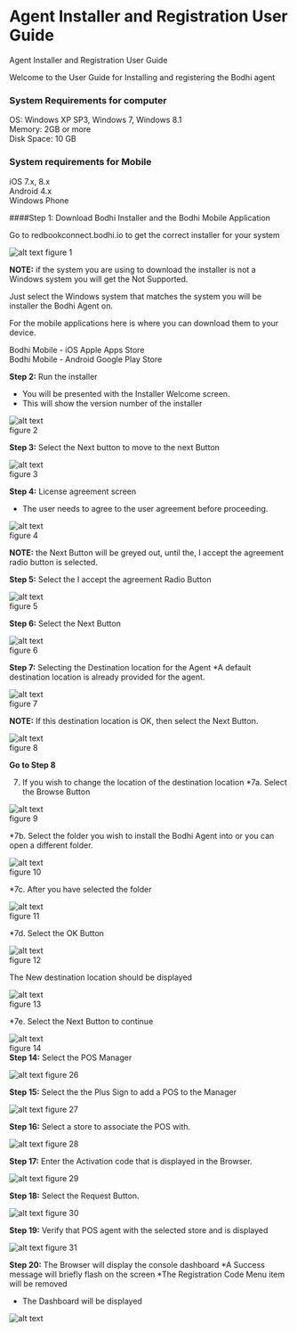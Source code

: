 # Agent Installer and Registration User Guide
Agent Installer and Registration User Guide

Welcome to the User Guide for Installing and registering the Bodhi agent

### System Requirements for computer
OS: Windows XP SP3, Windows 7, Windows 8.1  
Memory: 2GB or more  
Disk Space: 10 GB  

### System requirements for Mobile
iOS 7.x, 8.x  
Android 4.x  
Windows Phone

####Step 1: Download Bodhi Installer and the Bodhi Mobile Application

Go to redbookconnect.bodhi.io to get the correct installer for your system

![alt text](/images/image20.png?raw=true "figure  1")
figure 1

**NOTE:** if the system you are using to download the installer is not a Windows system you will get the Not Supported.

Just select the Windows system that matches the system you will be installer the Bodhi Agent on.

For the mobile applications here is where you can download them to your device.

Bodhi Mobile - iOS			Apple Apps Store  
Bodhi Mobile - Android		Google Play Store

**Step 2:**  Run the installer
* You will be presented with the Installer Welcome screen.  
* This will show the version number of the installer

![alt text](/images/image18.png?raw=true "figure  2")  
figure 2

**Step 3:** Select the Next button to move to the next Button

![alt text](/images/image01.png?raw=true "figure  3")  
figure 3

**Step 4:**  License agreement screen
* The user needs to agree to the user agreement before proceeding.

![alt text](/images/image13.png?raw=true "figure 4")  
figure 4

**NOTE:** the Next Button will be greyed out, until the, I accept the agreement radio button is selected.

**Step 5:**  Select the I accept the agreement Radio Button

![alt text](/images/image11.png?raw=true "figure 5")  
figure 5

**Step 6:** Select the Next Button

![alt text](/images/image08.png?raw=true "figure 6")  
figure 6

**Step 7:**  Selecting the Destination location for the Agent
  *A default destination location is already provided for the agent. 

![alt text](/images/image03.png?raw=true "figure 7")  
figure 7

**NOTE:** If this destination location is OK, then select the Next Button.  

![alt text](/images/image09.png?raw=true "figure 8")  
figure 8

**Go to Step 8**

7. If you wish to change the location of the destination location 
  *7a. Select the Browse Button

![alt text](/images/image23.png?raw=true "figure 9")  
figure 9

  *7b. Select the folder you wish to install the Bodhi Agent into or you can open a different folder. 

![alt text](/images/image07.png?raw=true "figure 10")  
figure 10

  *7c. After you have selected the folder

![alt text](/images/image16.png?raw=true "figure 11")  
figure 11

  *7d. Select the OK Button

![alt text](/images/image12.png?raw=true "figure 12")  
figure 12  

The New destination location should be displayed  

![alt text](/images/image03.png?raw=true "figure 13")  
figure 13  

  *7e. Select the Next Button to continue

![alt text](/images/image09.png?raw=true "figure 14")  
figure 14  
**Step 14:** Select the POS Manager

![alt text](/images/image19.png?raw=true "figure 26")
figure 26

**Step 15:** Select the the Plus Sign to add a POS to the Manager

![alt text](/images/image14.png?raw=true "figure 27")
figure 27

**Step 16:** Select a store to associate the POS with.

![alt text](/images/image21.png?raw=true "figure 28")
figure 28

**Step 17:** Enter the Activation code that is displayed in the Browser.

![alt text](/images/image29.png?raw=true "figure 29")
figure 29

**Step 18:** Select the Request Button.

![alt text](/images/image04.png?raw=true "figure 30")
figure 30

**Step 19:** Verify that POS agent with the selected store and is displayed

![alt text](/images/image21.png?raw=true "figure 31")
figure 31

**Step 20:** The Browser will display the console dashboard
  *A Success message will briefly flash on the screen
  *The Registration Code Menu item will be removed
  * The Dashboard will be displayed

![alt text](/images/image05.png?raw=true "figure 32")